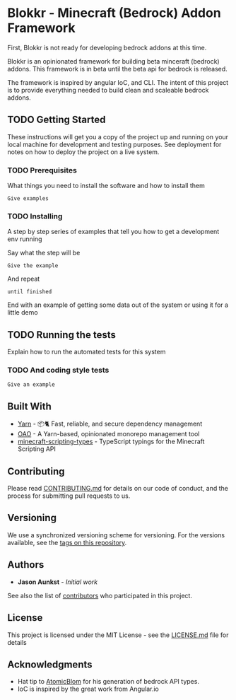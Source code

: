 # Blokkr - Minecraft (Bedrock) Addon Framework

First, Blokkr is not ready for developing bedrock addons at this time.

Blokkr is an opinionated framework for building beta minceraft (bedrock) addons. This framework is in beta until the beta api for bedrock is released.

The framework is inspired by angular IoC, and CLI. The intent of this project is to provide everything needed to build clean and scaleable bedrock addons.

## TODO Getting Started

These instructions will get you a copy of the project up and running on your local machine for development and testing purposes. See deployment for notes on how to deploy the project on a live system.

### TODO Prerequisites

What things you need to install the software and how to install them

```
Give examples
```

### TODO Installing

A step by step series of examples that tell you how to get a development env running

Say what the step will be

```
Give the example
```

And repeat

```
until finished
```

End with an example of getting some data out of the system or using it for a little demo

## TODO Running the tests

Explain how to run the automated tests for this system

### TODO And coding style tests

```
Give an example
```

## Built With

- [Yarn](https://github.com/yarnpkg/yarn) - 📦🐈 Fast, reliable, and secure dependency management
- [OAO](https://github.com/guigrpa/oao) - A Yarn-based, opinionated monorepo management tool
- [minecraft-scripting-types](https://github.com/minecraft-addon-tools/minecraft-scripting-types) - TypeScript typings for the Minecraft Scripting API

## Contributing

Please read [CONTRIBUTING.md](https://gist.github.com/jaunkst/82cee7be059c9da3d1edec4c0b6267f8) for details on our code of conduct, and the process for submitting pull requests to us.

## Versioning

We use a synchronized versioning scheme for versioning. For the versions available, see the [tags on this repository](https://github.com/jaunkst/brokkr/tags).

## Authors

- **Jason Aunkst** - _Initial work_

See also the list of [contributors](https://github.com/jaunkst/brokkr/graphs/contributors) who participated in this project.

## License

This project is licensed under the MIT License - see the [LICENSE.md](LICENSE.md) file for details

## Acknowledgments

- Hat tip to [AtomicBlom](https://github.com/minecraft-addon-tools/minecraft-scripting-types/commits?author=AtomicBlom) for his generation of bedrock API types.
- IoC is inspired by the great work from Angular.io
